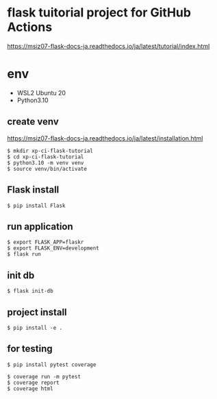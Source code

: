 # flask tuitorial project for GitHub Actions

https://msiz07-flask-docs-ja.readthedocs.io/ja/latest/tutorial/index.html

# env

- WSL2 Ubuntu 20
- Python3.10

## create venv

https://msiz07-flask-docs-ja.readthedocs.io/ja/latest/installation.html

```
$ mkdir xp-ci-flask-tutorial
$ cd xp-ci-flask-tutorial
$ python3.10 -m venv venv
$ source venv/bin/activate
```

## Flask install

```
$ pip install Flask
```

## run application

```
$ export FLASK_APP=flaskr
$ export FLASK_ENV=development
$ flask run
```

## init db

```
$ flask init-db
```

## project install

```
$ pip install -e .
```

## for testing

```
$ pip install pytest coverage
```

```
$ coverage run -m pytest
$ coverage report
$ coverage html
```